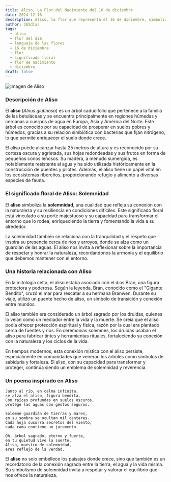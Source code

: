 ```yaml
---
title: Aliso, La Flor del Nacimiento del 16 de diciembre
date: 2024-12-16
description: Aliso, la flor que representa el 16 de diciembre, simboliza Solemnidad. Descubre su fascinante historia, significado en el lenguaje de las flores y una poesía que celebra su belleza.
author: 365días
tags:
  - aliso
  - flor del día
  - lenguaje de las flores
  - 16 de diciembre
  - flor
  - significado floral
  - flor de nacimiento
  - diciembre
draft: false
---
```


![Imagen de Aliso](https://cdn.pixabay.com/photo/2020/01/25/16/05/hazel-4792798_640.jpg#center)


### Descripción de Aliso

El **aliso** (_Alnus glutinosa_) es un árbol caducifolio que pertenece a la familia de las betuláceas y se encuentra principalmente en regiones húmedas y cercanas a cuerpos de agua en Europa, Asia y América del Norte. Este árbol es conocido por su capacidad de prosperar en suelos pobres y húmedos, gracias a su relación simbiótica con bacterias que fijan nitrógeno, lo que permite enriquecer el suelo donde crece.

El aliso puede alcanzar hasta 25 metros de altura y es reconocido por su corteza oscura y agrietada, sus hojas redondeadas y sus frutos en forma de pequeños conos leñosos. Su madera, a menudo sumergida, es notablemente resistente al agua y ha sido utilizada históricamente en la construcción de puentes y pilotes. Además, el aliso tiene un papel vital en los ecosistemas ribereños, proporcionando refugio y alimento a diversas especies de fauna.

### El significado floral de Aliso: Solemnidad

El **aliso** simboliza la **solemnidad**, una cualidad que refleja su conexión con la naturaleza y su resiliencia en condiciones difíciles. Este significado floral está vinculado a su porte majestuoso y su capacidad para transformar el entorno que lo rodea, enriqueciendo la tierra y fomentando la vida a su alrededor.

La solemnidad también se relaciona con la tranquilidad y el respeto que inspira su presencia cerca de ríos y arroyos, donde se alza como un guardián de las aguas. El aliso nos invita a reflexionar sobre la importancia de respetar y honrar la naturaleza, recordándonos la armonía y el equilibrio que debemos mantener con el entorno.

### Una historia relacionada con Aliso

En la mitología celta, el aliso estaba asociado con el dios Bran, una figura protectora y poderosa. Según la leyenda, Bran, conocido como el "Gigante Bendito", cruzó el mar para rescatar a su hermana Branwen. Durante su viaje, utilizó un puente hecho de aliso, un símbolo de transición y conexión entre mundos.

El aliso también era considerado un árbol sagrado por los druidas, quienes lo veían como un mediador entre la vida y la muerte. Se creía que el aliso podía ofrecer protección espiritual y física, razón por la cual era plantado cerca de fuentes y ríos. En ceremonias solemnes, los druidas usaban el aliso para fabricar tintes y herramientas rituales, fortaleciendo su conexión con la naturaleza y los ciclos de la vida.

En tiempos modernos, esta conexión mística con el aliso persiste, especialmente en comunidades que veneran los árboles como símbolos de sabiduría y fortaleza. El aliso, con su capacidad para transformar y proteger, continúa siendo un emblema de solemnidad y reverencia.

### Un poema inspirado en Aliso

```
Junto al río, en calma infinita,  
se alza el aliso, figura bendita.  
Con raíces profundas en suelos oscuros,  
protege las aguas con gestos seguros.

Solemne guardián de tierras y mares,  
en su sombra se ocultan mil cantares.  
Cada hoja susurra secretos del viento,  
cada rama contiene un juramento.

Oh, árbol sagrado, eterno y fuerte,  
en tu quietud vive la suerte.  
Aliso, maestro de solemnidad,  
eres reflejo de la verdad.
```

El **aliso** no solo embellece los paisajes donde crece, sino que también es un recordatorio de la conexión sagrada entre la tierra, el agua y la vida misma. Su simbolismo de solemnidad invita a respetar y valorar el equilibrio que nos ofrece la naturaleza.
